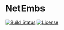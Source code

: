 # NetEmbs
[![Build Status](https://travis-ci.com/AlexWorldD/NetEmbs.svg?token=KxxnGy2fzypoq5mv4Y2J&branch=master)](https://travis-ci.com/AlexWorldD/NetEmbs) [![License](https://img.shields.io/badge/License-Apache%202.0-blue.svg)](https://opensource.org/licenses/Apache-2.0)
